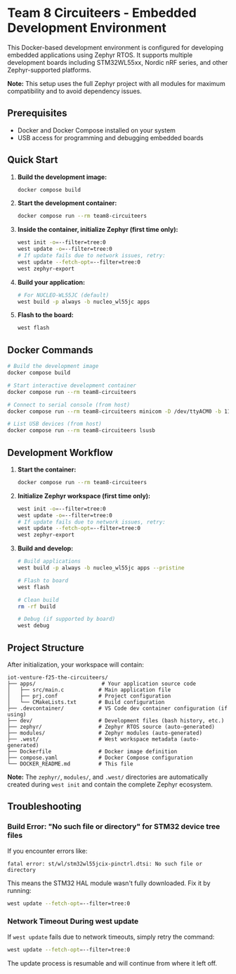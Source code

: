 # Team 8 Circuiteers - Embedded Development Environment

This Docker-based development environment is configured for developing embedded applications using Zephyr RTOS. It supports multiple development boards including STM32WL55xx, Nordic nRF series, and other Zephyr-supported platforms.

**Note:** This setup uses the full Zephyr project with all modules for maximum compatibility and to avoid dependency issues.

## Prerequisites

- Docker and Docker Compose installed on your system
- USB access for programming and debugging embedded boards

## Quick Start

1. **Build the development image:**
   ```bash
   docker compose build
   ```

2. **Start the development container:**
   ```bash
   docker compose run --rm team8-circuiteers
   ```

3. **Inside the container, initialize Zephyr (first time only):** 
   ```bash
   west init -o=--filter=tree:0
   west update -o=--filter=tree:0
   # If update fails due to network issues, retry:
   west update --fetch-opt=--filter=tree:0
   west zephyr-export
   ```

4. **Build your application:**
   ```bash
   # For NUCLEO-WL55JC (default)
   west build -p always -b nucleo_wl55jc apps
   ```

5. **Flash to the board:**
   ```bash
   west flash
   ```

## Docker Commands

```bash
# Build the development image
docker compose build

# Start interactive development container
docker compose run --rm team8-circuiteers

# Connect to serial console (from host)
docker compose run --rm team8-circuiteers minicom -D /dev/ttyACM0 -b 115200

# List USB devices (from host)
docker compose run --rm team8-circuiteers lsusb
```

## Development Workflow

1. **Start the container:**
   ```bash
   docker compose run --rm team8-circuiteers
   ```

2. **Initialize Zephyr workspace (first time only):**
   ```bash
   west init -o=--filter=tree:0
   west update -o=--filter=tree:0
   # If update fails due to network issues, retry:
   west update --fetch-opt=--filter=tree:0
   west zephyr-export
   ```

3. **Build and develop:**
   ```bash
   # Build applications
   west build -p always -b nucleo_wl55jc apps --pristine

   # Flash to board
   west flash

   # Clean build
   rm -rf build

   # Debug (if supported by board)
   west debug
   ```

## Project Structure

After initialization, your workspace will contain:

```
iot-venture-f25-the-circuiteers/
├── apps/                     # Your application source code
│   ├── src/main.c           # Main application file
│   ├── prj.conf             # Project configuration
│   └── CMakeLists.txt       # Build configuration
├── .devcontainer/           # VS Code dev container configuration (if using)
├── dev/                     # Development files (bash history, etc.)
├── zephyr/                  # Zephyr RTOS source (auto-generated)
├── modules/                 # Zephyr modules (auto-generated)
├── .west/                   # West workspace metadata (auto-generated)
├── Dockerfile               # Docker image definition
├── compose.yaml             # Docker Compose configuration
└── DOCKER_README.md         # This file
```

**Note:** The `zephyr/`, `modules/`, and `.west/` directories are automatically created during `west init` and contain the complete Zephyr ecosystem.

## Troubleshooting

### Build Error: "No such file or directory" for STM32 device tree files

If you encounter errors like:
```
fatal error: st/wl/stm32wl55jcix-pinctrl.dtsi: No such file or directory
```

This means the STM32 HAL module wasn't fully downloaded. Fix it by running:
```bash
west update --fetch-opt=--filter=tree:0
```

### Network Timeout During west update

If `west update` fails due to network timeouts, simply retry the command:
```bash
west update --fetch-opt=--filter=tree:0
```

The update process is resumable and will continue from where it left off.